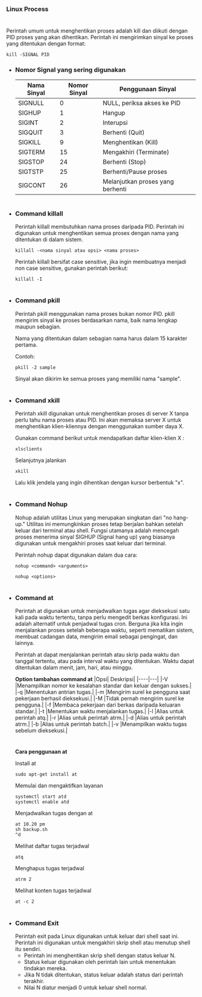 ### Linux Process
#
Perintah umum untuk menghentikan proses adalah kill dan diikuti dengan PID proses yang akan dihentikan. Perintah ini mengirimkan sinyal ke proses yang ditentukan dengan format:
```
kill -SIGNAL PID
```
- ### Nomor Signal yang sering digunakan
    |Nama Sinyal	|Nomor Sinyal	|Penggunaan Sinyal|
    |-------------|------------|----|
    |SIGNULL	|0	|NULL, periksa akses ke PID|
    |SIGHUP|	1	|Hangup|
    |SIGINT|	2	|Interupsi|
    |SIGQUIT	|3	|Berhenti (Quit)|
    |SIGKILL	|9	|Menghentikan (Kill)|
    |SIGTERM	|15	|Mengakhiri (Terminate)|
    |SIGSTOP	|24	|Berhenti (Stop)|
    |SIGTSTP	|25|	Berhenti/Pause proses|
    |SIGCONT	|26	|Melanjutkan proses yang berhenti|

#
- ### Command killall
    Perintah killall membutuhkan nama proses daripada PID. Perintah ini digunakan untuk menghentikan semua proses dengan nama yang ditentukan di dalam sistem.
    ```
    killall -<nama sinyal atau opsi> <nama proses>
    ```
    Perintah killall bersifat case sensitive, jika ingin membuatnya menjadi non case sensitive, gunakan perintah berikut:
    ```
    killall -I
    ```

#
- ### Command pkill
    Perintah pkill menggunakan nama proses bukan nomor PID. pkill mengirim sinyal ke proses berdasarkan nama, baik nama lengkap maupun sebagian.

    Nama yang ditentukan dalam sebagian nama harus dalam 15 karakter pertama.

    Contoh:

    ```
    pkill -2 sample
    ```

    Sinyal akan dikirim ke semua proses yang memiliki nama "sample".


#
- ### Command xkill
    Perintah xkill digunakan untuk menghentikan proses di server X tanpa perlu tahu nama proses atau PID. Ini akan memaksa server X untuk menghentikan klien-kliennya dengan menggunakan sumber daya X. 

    Gunakan command berikut untuk mendapatkan daftar klien-klien X :
    ```
    xlsclients
    ```

    Selanjutnya jalankan 
    ```
    xkill
    ```
    Lalu klik jendela yang ingin dihentikan dengan kursor berbentuk "x".

#
- ### Command Nohup
    Nohup adalah utilitas Linux yang merupakan singkatan dari "no hang-up." Utilitas ini memungkinkan proses tetap berjalan bahkan setelah keluar dari terminal atau shell. Fungsi utamanya adalah mencegah proses menerima sinyal SIGHUP (Signal hang up) yang biasanya digunakan untuk mengakhiri proses saat keluar dari terminal.

    Perintah nohup dapat digunakan dalam dua cara:
    ```
    nohup <command> <arguments>
    ```
    ```
    nohup <options>
    ```
#
- ### Command at
    Perintah at digunakan untuk menjadwalkan tugas agar dieksekusi satu kali pada waktu tertentu, tanpa perlu mengedit berkas konfigurasi. Ini adalah alternatif untuk penjadwal tugas cron. Berguna jika kita ingin menjalankan proses setelah beberapa waktu, seperti mematikan sistem, membuat cadangan data, mengirim email sebagai pengingat, dan lainnya.

    Perintah at dapat menjalankan perintah atau skrip pada waktu dan tanggal tertentu, atau pada interval waktu yang ditentukan. Waktu dapat ditentukan dalam menit, jam, hari, atau minggu.
    
    **Option tambahan command at**
    |Opsi|	Deskripsi|
    |----|---|
    |-V	|Menampilkan nomor ke kesalahan standar dan keluar dengan sukses.|
    |-q	|Menentukan antrian tugas.|
    |-m	|Mengirim surel ke pengguna saat pekerjaan berhasil dieksekusi.|
    |-M	|Tidak pernah mengirim surel ke pengguna.|
    |-f	|Membaca pekerjaan dari berkas daripada keluaran standar.|
    |-t	|Menentukan waktu menjalankan tugas.|
    |-l	|Alias untuk perintah atq.|
    |-r	|Alias untuk perintah atrm.|
    |-d	|Alias untuk perintah atrm.|
    |-b	|Alias untuk perintah batch.|
    |-v	|Menampilkan waktu tugas sebelum dieksekusi.|
    
    #
    **Cara penggunaan at**

    Install at
    ```
    sudo apt-get install at
    ```
    Memulai dan mengaktifkan layanan
    ```
    systemctl start atd
    systemctl enable atd
    ```
    Menjadwalkan tugas dengan at
    ```
    at 10.20 pm
    sh backup.sh
    ^d
    ```
    Melihat daftar tugas terjadwal
    ```
    atq
    ```
    Menghapus tugas terjadwal
    ```
    atrm 2
    ```
    Melihat konten tugas terjadwal
    ```
    at -c 2
    ```

#
- ### Command Exit
    Perintah exit pada Linux digunakan untuk keluar dari shell saat ini. Perintah ini digunakan untuk mengakhiri skrip shell atau menutup shell itu sendiri.
    - Perintah ini menghentikan skrip shell dengan status keluar N.
    - Status keluar digunakan oleh perintah lain untuk menentukan tindakan mereka.
    - Jika N tidak ditentukan, status keluar adalah status dari perintah terakhir.
    - Nilai N diatur menjadi 0 untuk keluar shell normal.